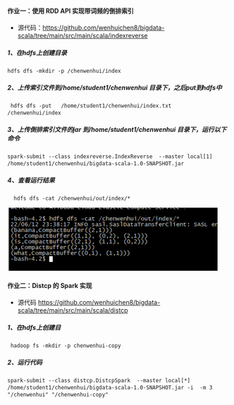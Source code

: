 
#### 作业一：使用 RDD API 实现带词频的倒排索引
 
- 源代码：https://github.com/wenhuichen8/bigdata-scala/tree/main/src/main/scala/indexreverse

##### 1、在hdfs上创建目录
 ```
 hdfs dfs -mkdir -p /chenwenhui/index
 ```
##### 2、上传索引文件到/home/student1/chenwenhui 目录下，之后put到hdfs中
 ```
  hdfs dfs -put   /home/student1/chenwenhui/index.txt   /chenwenhui/index
 ```
##### 3、上传倒排索引文件的jar 到/home/student1/chenwenhui 目录下，运行以下命令
 ```
 spark-submit --class indexreverse.IndexReverse  --master local[1]  /home/student1/chenwenhui/bigdata-scala-1.0-SNAPSHOT.jar
 ```
##### 4、查看运行结果
```
  hdfs dfs -cat /chenwenhui/out/index/*
```
![img_1.png](img_1.png)

#### 作业二：Distcp 的 Spark 实现

- 源代码 https://github.com/wenhuichen8/bigdata-scala/tree/main/src/main/scala/distcp

##### 1、在hdfs上创建目

```
 hadoop fs -mkdir -p chenwenhui-copy
```
##### 2、运行代码
```
spark-submit --class distcp.DistcpSpark  --master local[*]  /home/student1/chenwenhui/bigdata-scala-1.0-SNAPSHOT.jar -i  -m 3  "/chenwenhui" "/chenwenhui-copy"
```